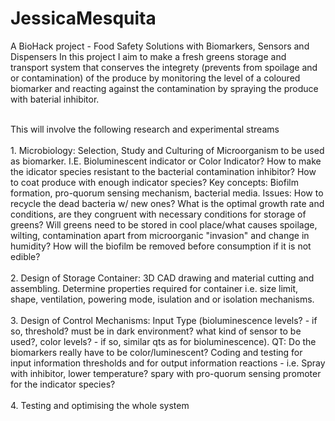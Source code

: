 # JessicaMesquita
A BioHack project - Food Safety Solutions with Biomarkers, Sensors and Dispensers
In this project I aim to make a fresh greens storage and transport system that conserves the integrety (prevents from spoilage and or contamination) of the produce by monitoring the level of a coloured biomarker and reacting against the contamination by spraying the produce with baterial inhibitor.

<br> This will involve the following research and experimental streams <br>
<br> 1. Microbiology: Selection, Study and Culturing of Microorganism to be used as biomarker. I.E. Bioluminescent indicator or Color Indicator? How to make the idicator species resistant to the bacterial contamination inhibitor? How to coat produce with enough indicator species? Key concepts: Biofilm formation, pro-quorum sensing mechanism, bacterial media. Issues: How to recycle the dead bacteria w/ new ones? What is the optimal growth rate and conditions, are they congruent with necessary conditions for storage of greens? Will greens need to be stored in cool place/what causes spoilage, wilting, contamination apart from microorganic "invasion" and change in humidity? How will the biofilm be removed before consumption if it is not edible? <br>
<br> 2. Design of Storage Container: 3D CAD drawing and material cutting and assembling. Determine properties required for container i.e. size limit, shape, ventilation, powering mode, isulation and or isolation mechanisms.<br>
<br> 3. Design of Control Mechanisms: Input Type (bioluminescence levels? - if so, threshold? must be in dark environment? what kind of sensor to be used?, color levels? - if so, similar qts as for bioluminescence). QT: Do the biomarkers really have to be color/luminescent? Coding and testing for input information thresholds and for output information reactions - i.e. Spray with inhibitor, lower temperature? spary with pro-quorum sensing promoter for the indicator species? <br>
<br> 4. Testing and optimising the whole system<br>


